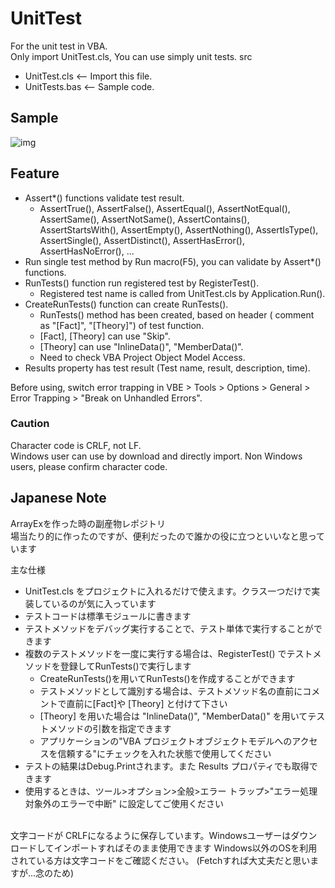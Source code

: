 # UnitTest
For the unit test in VBA.  
Only import UnitTest.cls, You can use simply unit tests.
src
 - UnitTest.cls  <-- Import this file.
 - UnitTests.bas <-- Sample code.

## Sample
![img](https://github.com/yyukki5/UnitTest/assets/136491951/1e3b1afd-274f-4345-b7dc-68b61b68fbef)

## Feature
 - Assert*() functions validate test result.
    - AssertTrue(), AssertFalse(), AssertEqual(), AssertNotEqual(), AssertSame(), AssertNotSame(), AssertContains(), AssertStartsWith(), AssertEmpty(), AssertNothing(), AssertIsType(), AssertSingle(), AssertDistinct(), AssertHasError(), AssertHasNoError(), ...
 - Run single test method by Run macro(F5), you can validate by Assert*() functions.
 - RunTests() function run registered test by RegisterTest().
    - Registered test name is called from UnitTest.cls by Application.Run().
 - CreateRunTests() function can create RunTests().
    - RunTests() method has been created, based on header ( comment as "[Fact]", "[Theory]") of test function.
    - [Fact], [Theory] can use "Skip".
    - [Theory] can use "InlineData()", "MemberData()".
    - Need to check VBA Project Object Model Access.
 - Results property has test result (Test name, result, description, time).
 
Before using, switch error trapping in VBE > Tools > Options > General > Error Trapping > "Break on Unhandled Errors".

### Caution
Character code is CRLF, not LF.  
Windows user can use by download and directly import. Non Windows users, please confirm character code.


## Japanese Note
ArrayExを作った時の副産物レポジトリ  
場当たり的に作ったのですが、便利だったので誰かの役に立つといいなと思っています  

主な仕様
 - UnitTest.cls をプロジェクトに入れるだけで使えます。クラス一つだけで実装しているのが気に入っています  
 - テストコードは標準モジュールに書きます 
 - テストメソッドをデバッグ実行することで、テスト単体で実行することができます
 - 複数のテストメソッドを一度に実行する場合は、RegisterTest() でテストメソッドを登録してRunTests()で実行します
   - CreateRunTests()を用いてRunTests()を作成することができます
    - テストメソッドとして識別する場合は、テストメソッド名の直前にコメントで直前に[Fact]や [Theory] と付けて下さい
    - [Theory] を用いた場合は "InlineData()", "MemberData()" を用いてテストメソッドの引数を指定できます
    - アプリケーションの"VBA プロジェクトオブジェクトモデルへのアクセスを信頼する"にチェックを入れた状態で使用してください
 - テストの結果はDebug.Printされます。また Results プロパティでも取得できます
 - 使用するときは、ツール>オプション>全般>エラー トラップ>"エラー処理対象外のエラーで中断" に設定してご使用ください

<br>
 文字コードが CRLFになるように保存しています。Windowsユーザーはダウンロードしてインポートすればそのまま使用できます  
 Windows以外のOSを利用されている方は文字コードをご確認ください。  
 (Fetchすれば大丈夫だと思いますが...念のため)
